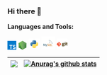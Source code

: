 ### Hi there 👋

**Languages and Tools:**  

<code><img height="20" src="https://raw.githubusercontent.com/github/explore/80688e429a7d4ef2fca1e82350fe8e3517d3494d/topics/typescript/typescript.png"></code>
<code><img height="20" src="https://raw.githubusercontent.com/github/explore/80688e429a7d4ef2fca1e82350fe8e3517d3494d/topics/nodejs/nodejs.png"></code>
<code><img height="25``" src="https://raw.githubusercontent.com/github/explore/80688e429a7d4ef2fca1e82350fe8e3517d3494d/topics/python/python.png"></code>
<code><img height="30" src="https://raw.githubusercontent.com/github/explore/80688e429a7d4ef2fca1e82350fe8e3517d3494d/topics/mysql/mysql.png"></code>
<code><img height="25" src="https://raw.githubusercontent.com/github/explore/80688e429a7d4ef2fca1e82350fe8e3517d3494d/topics/git/git.png"></code>
<!-- <code><img height="20" src="https://raw.githubusercontent.com/github/explore/80688e429a7d4ef2fca1e82350fe8e3517d3494d/topics/gitlab/gitlab.png"></code>
-->

| <a href="https://github.com/hwangboksil/hwangboksil/blob/main/README.md"><img align="center" src="https://github-readme-stats.vercel.app/api/top-langs/?username=hwangboksil&layout=compact&hide_border=true" /></a> | <a href="https://github.com/hwangboksil/hwangboksil/blob/main/README.md"><img align="center" src="https://github-readme-stats.vercel.app/api?username=hwangboksil&show_icons=true&include_all_commits=true&hide_border=true&hide=issues&count_private=true" alt="Anurag's github stats" /></a> |
| ------------- | ------------- |
